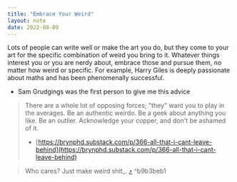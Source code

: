 ```yaml
---
title: "Embrace Your Weird"
layout: note
date: 2022-08-09
---
```


Lots of people can write well or make the art you do, but they come to your art for the specific combination of weird you bring to it. Whatever things interest you or you are nerdy about, embrace those and pursue them, no matter how weird or specific. For example, Harry Giles is deeply passionate about maths and has been phenomenally successful.

-   Sam  Grudgings was the first person to give me this advice

> There are a whole lot of opposing forces; "they" want you to play in the averages. Be an authentic weirdo. Be a geek about anything you like. Be an outlier. Acknowledge your copper, and don't be ashamed of it.
> - [https://brynphd.substack.com/p/366-all-that-i-cant-leave-behind](https://brynphd.substack.com/p/366-all-that-i-cant-leave-behind)

> Who cares? Just make weird shit_. [⤴️](https://omnivore.app/me/https-a-wholelottanothing-org-embrace-the-weird-18eed65518a#b9b3beb1-540f-4c52-bf4e-d9f06821c317)  ^b9b3beb1
